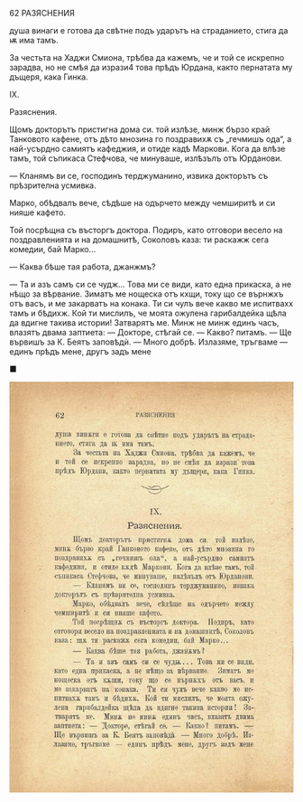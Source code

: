 ﻿62	РАЗЯСНЕНИЯ

душа винаги е готова да свѣтне подъ ударътъ на страданието, стига да ѭ има тамъ.

За честьта на Хаджи Смиона, трѣбва да кажемъ, че и той се искрепно зарадва, но не смѣя да изрази4 това прѣдъ Юрдана, както пернатата му дъщеря, кака Гинка.

IX.

Разяснения.

Щомъ докторътъ пристигна дома си. той излѣзе, минж бързо край Танковото кафене, отъ дѣто мнозина го поздравихѫ съ „гечмишъ ода“, а най-усърдно самиятъ кафеджия, и отиде кадѣ Маркови. Кога да влѣзе тамъ, той съпикаса Стефчова, че минуваше, излѣзълъ отъ Юрданови.

— Кланямъ ви се, господинъ терджуманино, извика докторътъ съ прѣзрителна усмивка.

Марко, обѣдвалъ вече, сѣдѣше на одърчето между чемширитѣ и си нияше кафето.

Той посрѣщна съ въсторгъ доктора. Подиръ, като отговори весело на поздравленията и на домашнитѣ, Соколовъ каза:	ти раскажж сега комедии, бай Марко...

— Каква бѣше тая работа, джанжмъ?

— Та и азъ самъ си се чудж... Това ми се види, като една прикаска, а не нѣщо за вѣрвание. Зиматъ ме нощеска отъ кхщи, току що се върнжхъ отъ васъ, и ме закарватъ на конака. Ти си чулъ вече какво ме испитвахх тамъ и бѣдихж. Кой ти мислилъ, че моята ожулена гарибалдейка щѣла да вдигне такива истории! Затварятъ ме. Минж не минж единъ часъ, влазятъ двама заптиета: — Докторе, стѣгай се. — Какво? питамъ. — Ще вървишъ за К. Беятъ заповѣдѝ. — Много добрѣ. Излазяме, тръгваме — единъ прѣдъ мене, другъ задъ мене

■

![original](images/075.jpg)

